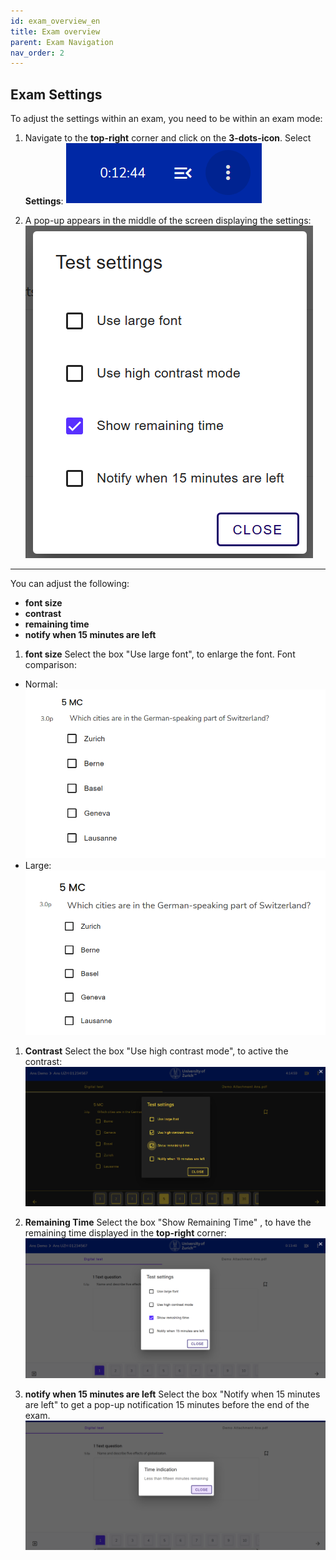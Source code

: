 ```yaml
---
id: exam_overview_en
title: Exam overview
parent: Exam Navigation
nav_order: 2
---
```


## Exam Settings

To adjust the settings within an exam, you need to be within an exam mode:

1. Navigate to the **top-right** corner and click on the **3-dots-icon**. Select **Settings**:
[![Prüfungseinstellungen-icon](assets/examsettings-icon.png)](assets/examsettings-icon.png)

1. A pop-up appears in the middle of the screen displaying the settings:
[![Prüfungseinstellungen-Popup](assets/examsettings-popup.png)](assets/examsettings-popup.png)

---

You can adjust the following:
* **font size**
* **contrast**
* **remaining time**
* **notify when 15 minutes are left** 

1. **font size**
Select the box "Use large font", to enlarge the font. 
Font comparison:
* Normal: [![Prüfungseinstellungen-Fontnormal](assets/examsettings-fontnormal.png)](assets/examsettings-fontnormal.png)
* Large: [![Prüfungseinstellungen-Fontgross](assets/examsettings-fontgross.png)](assets/examsettings-fontgross.png)

1. **Contrast**
Select the box "Use high contrast mode", to active the contrast:
[![Prüfungseinstellungen-Kontrast](assets/examsettings-contrast.png)](assets/examsettings-contrast.png)

1. **Remaining Time**
Select the box "Show Remaining Time" , to have the remaining time displayed in the **top-right** corner:
[![Prüfungseinstellungen-Zeit](assets/examsettings-remainingtime.png)](assets/examsettings-remainingtime.png)

1. **notify when 15 minutes are left**
Select the box "Notify when 15 minutes are left" to get a pop-up notification 15 minutes before the end of the exam.
[![Prüfungseinstellungen-15min](assets/examsettings-15min.png)](assets/examsettings-15min.png)





